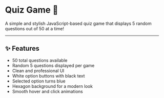 # Quiz Game 🎯

A simple and stylish JavaScript-based quiz game that displays 5 random questions out of 50 at a time!

---

## ✨ Features
- 50 total questions available
- Random 5 questions displayed per game
- Clean and professional UI
- White option buttons with black text
- Selected option turns blue
- Hexagon background for a modern look
- Smooth hover and click animations
